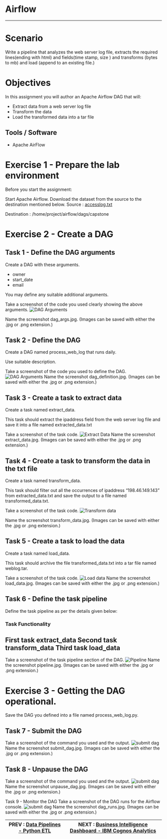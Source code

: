 # Airflow

---
# Scenario
Write a pipeline that analyzes the web server log file, extracts the required lines(ending with html) and fields(time stamp, size ) and transforms (bytes to mb) and load (append to an existing file.)

# Objectives
In this assignment you will author an Apache Airflow DAG that will:

- Extract data from a web server log file
- Transform the data
- Load the transformed data into a tar file

## Tools / Software
- Apache AirFlow

# Exercise 1 - Prepare the lab environment
Before you start the assignment:

Start Apache Airflow.
Download the dataset from the source to the destination mentioned below.
Source : [accesslog.txt](accesslog.txt)

Destination : /home/project/airflow/dags/capstone

# Exercise 2 - Create a DAG

## Task 1 - Define the DAG arguments
Create a DAG with these arguments.

- owner
- start_date
- email

You may define any suitable additional arguments.

Take a screenshot of the code you used clearly showing the above arguments.
![DAG Arguments](workscreenshots/dag_args.png)

Name the screenshot dag_args.jpg. (Images can be saved with either the .jpg or .png extension.)

## Task 2 - Define the DAG
Create a DAG named process_web_log that runs daily.

Use suitable description.

Take a screenshot of the code you used to define the DAG.
![DAG Arguments](workscreenshots/dag_definition.png)
Name the screenshot dag_definition.jpg. (Images can be saved with either the .jpg or .png extension.)

## Task 3 - Create a task to extract data
Create a task named extract_data.

This task should extract the ipaddress field from the web server log file and save it into a file named extracted_data.txt

Take a screenshot of the task code.
![Extract Data](workscreenshots/extract_data.png)
Name the screenshot extract_data.jpg. (Images can be saved with either the .jpg or .png extension.)

## Task 4 - Create a task to transform the data in the txt file
Create a task named transform_data.

This task should filter out all the occurrences of ipaddress “198.46.149.143” from extracted_data.txt and save the output to a file named transformed_data.txt.

Take a screenshot of the task code.
![Transform data](workscreenshots/transform_data.png)

Name the screenshot transform_data.jpg. (Images can be saved with either the .jpg or .png extension.)

## Task 5 - Create a task to load the data
Create a task named load_data.

This task should archive the file transformed_data.txt into a tar file named weblog.tar.

Take a screenshot of the task code.
![Load data](workscreenshots/load_data.png)
Name the screenshot load_data.jpg. (Images can be saved with either the .jpg or .png extension.)

## Task 6 - Define the task pipeline
Define the task pipeline as per the details given below:

### Task	Functionality
First task	extract_data
Second task	transform_data
Third task	load_data
---
Take a screenshot of the task pipeline section of the DAG.
![Pipeline](workscreenshots/pipeline.png)
Name the screenshot pipeline.jpg. (Images can be saved with either the .jpg or .png extension.)

# Exercise 3 - Getting the DAG operational.
Save the DAG you defined into a file named process_web_log.py.

## Task 7 - Submit the DAG
Take a screenshot of the command you used and the output.
![submit dag](workscreenshots/submit_dag.png)
Name the screenshot submit_dag.jpg. (Images can be saved with either the .jpg or .png extension.)

## Task 8 - Unpause the DAG
Take a screenshot of the command you used and the output.
![submit dag](workscreenshots/unpause_dag.png)
Name the screenshot unpause_dag.jpg. (Images can be saved with either the .jpg or .png extension.)

Task 9 - Monitor the DAG
Take a screenshot of the DAG runs for the Airflow console.
![submit dag](workscreenshots/dag_runs.png)
Name the screenshot dag_runs.jpg. (Images can be saved with either the .jpg or .png extension.)




|  PREV : [Data Pipelines - Python ETL](ETL.md)  | NEXT : [Business Intelligence Dashboard - IBM Cognos Analytics](Cognos.md)
|---|---|

